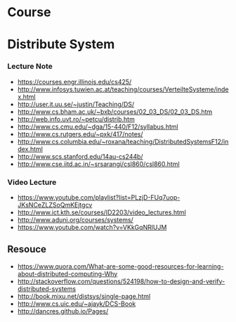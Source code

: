 Course
======

Distribute System
==================

### Lecture Note

+ https://courses.engr.illinois.edu/cs425/
+ http://www.infosys.tuwien.ac.at/teaching/courses/VerteilteSysteme/index.html
+ http://user.it.uu.se/~justin/Teaching/DS/
+ http://www.cs.bham.ac.uk/~bxb/courses/02_03_DS/02_03_DS.htm
+ http://web.info.uvt.ro/~petcu/distrib.htm
+ http://www.cs.cmu.edu/~dga/15-440/F12/syllabus.html
+ http://www.cs.rutgers.edu/~pxk/417/notes/
+ http://www.cs.columbia.edu/~roxana/teaching/DistributedSystemsF12/index.html
+ http://www.scs.stanford.edu/14au-cs244b/
+ http://www.cse.iitd.ac.in/~srsarangi/csl860/csl860.html

### Video Lecture

+ https://www.youtube.com/playlist?list=PLzjD-FUq7uop-JKsNCeZLZSoQmKEjtgcv
+ http://www.ict.kth.se/courses/ID2203/video_lectures.html
+ http://www.aduni.org/courses/systems/
+ https://www.youtube.com/watch?v=VKkGqNRlUJM

## Resouce

+ https://www.quora.com/What-are-some-good-resources-for-learning-about-distributed-computing-Why
+ http://stackoverflow.com/questions/524198/how-to-design-and-verify-distributed-systems
+ http://book.mixu.net/distsys/single-page.html
+ http://www.cs.uic.edu/~ajayk/DCS-Book
+ http://dancres.github.io/Pages/
